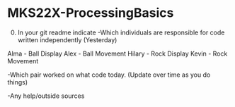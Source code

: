 # MKS22X-ProcessingBasics

0. In your git readme indicate
-Which individuals are responsible for code written independently (Yesterday)

Alma - Ball Display
Alex - Ball Movement
Hilary - Rock Display
Kevin  - Rock Movement

-Which pair worked on what code today. (Update over time as you do things)




-Any help/outside sources

